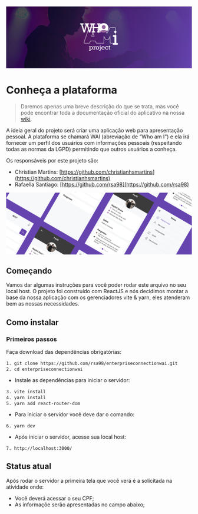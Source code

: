 ![Who Am I?](./src/assets/banner-readme-um.png)

# Conheça a plataforma
> Daremos apenas uma breve descrição do que se trata, mas você pode encontrar toda a documentação oficial do aplicativo na nossa [wiki](https://fiapproject.notion.site/FIAP-Who-Am-I-f2d4e271dd4e4fc7ac93dd0d33eada49).

A ideia geral do projeto será criar uma aplicação web para apresentação pessoal. A plataforma se chamará WAI (abreviação de “Who am I”) e ela irá fornecer um perfil dos usuários com informações pessoais (respeitando todas as normas da LGPD) permitindo que outros usuários a conheça.

Os responsáveis por este projeto são:

* Christian Martins: [https://github.com/christianhsmartins](https://github.com/christianhsmartins)
* Rafaella Santiago: [https://github.com/rsa98](https://github.com/rsa98)


![Detalhes do app](./src/assets/banner-readme-dois.png)


## Começando

Vamos dar algumas instruções para você poder rodar este arquivo no seu local host. O projeto foi construído com ReactJS e nós decidimos montar a base da nossa aplicação com os gerenciadores vite & yarn, eles atenderam bem as nossas necessidades.

## Como instalar

### Primeiros passos

Faça download das dependências obrigatórias:

```
1. git clone https://github.com/rsa98/enterpriseconnectionwai.git
2. cd enterpriseconnectionwai
```

* Instale as dependências para iniciar o servidor:

```
3. vite install
4. yarn install
5. yarn add react-router-dom

```

* Para iniciar o servidor você deve dar o comando:

```
6. yarn dev

```

* Após iniciar o servidor, acesse sua local host:

```
7. http://localhost:3000/

```

## Status atual

Após rodar o servidor a primeira tela que você verá é a solicitada na atividade onde:
* Você deverá acessar o seu CPF;
* As informaçõe serão apresentadas no campo abaixo;